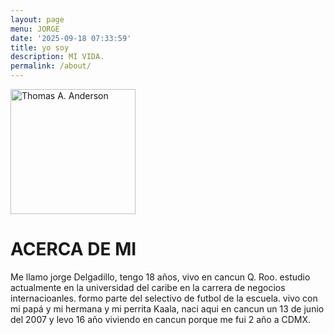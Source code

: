```yaml
---
layout: page
menu: JORGE
date: '2025-09-18 07:33:59'
title: yo soy
description: MI VIDA.
permalink: /about/
---
```


<img class="img-rounded" src="/assets/img/uploads/profile.png" alt="Thomas A. Anderson" width="200">

# ACERCA DE MI

Me llamo jorge Delgadillo, tengo 18 años, vivo en cancun Q. Roo. estudio actualmente en la universidad del caribe en la carrera de negocios internacioanles. formo parte del selectivo de futbol de la escuela. 
vivo con mi papá y mi hermana y mi perrita Kaala, naci aqui en cancun un 13 de junio del 2007 y levo 16 año viviendo en cancun porque me fui 2 año a CDMX.
